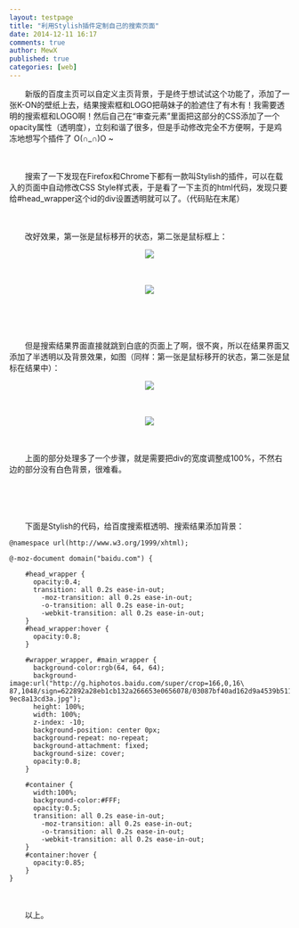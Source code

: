 ```yaml
---
layout: testpage
title: "利用Stylish插件定制自己的搜索页面"
date: 2014-12-11 16:17
comments: true
author: MewX
published: true
categories: [web]
---
```


　　新版的百度主页可以自定义主页背景，于是终于想试试这个功能了，添加了一张K-ON的壁纸上去，结果搜索框和LOGO把萌妹子的脸遮住了有木有！我需要透明的搜索框和LOGO啊！然后自己在“审查元素”里面把这部分的CSS添加了一个opacity属性（透明度），立刻和谐了很多，但是手动修改完全不方便啊，于是鸡冻地想写个插件了 O(∩_∩)O ~  

　　  

　　搜索了一下发现在Firefox和Chrome下都有一款叫Stylish的插件，可以在载入的页面中自动修改CSS Style样式表，于是看了一下主页的html代码，发现只要给#head_wrapper这个id的div设置透明就可以了。（代码贴在末尾）  

　　  

　　改好效果，第一张是鼠标移开的状态，第二张是鼠标框上：  
<center><a href="{{ site.baseurl }}imgs/201412/02-stylish-baidu-home.png" target="_blank"><img src="{{ site.baseurl }}imgs/201412/02-stylish-baidu-home.png" style="max-width:100%; height:auto;"/></a></center>  

　　  

<center><a href="{{ site.baseurl }}imgs/201412/03-stylish-baidu-home-focus.png" target="_blank"><img src="{{ site.baseurl }}imgs/201412/03-stylish-baidu-home-focus.png" style="max-width:100%; height:auto;"/></a></center>  

　　  

　　  

　　但是搜索结果界面直接就跳到白底的页面上了啊，很不爽，所以在结果界面又添加了半透明以及背景效果，如图（同样：第一张是鼠标移开的状态，第二张是鼠标在结果中）：  
<center><a href="{{ site.baseurl }}imgs/201412/04-stylish-baidu-result.png" target="_blank"><img src="{{ site.baseurl }}imgs/201412/04-stylish-baidu-result.png" style="max-width:100%; height:auto;"/></a></center>  

　　  

<center><a href="{{ site.baseurl }}imgs/201412/05-stylish-baidu-result-focus.png" target="_blank"><img src="{{ site.baseurl }}imgs/201412/05-stylish-baidu-result-focus.png" style="max-width:100%; height:auto;"/></a></center>  

　　  

　　上面的部分处理多了一个步骤，就是需要把div的宽度调整成100%，不然右边的部分没有白色背景，很难看。  

　　  

　　  

　　下面是Stylish的代码，给百度搜索框透明、搜索结果添加背景：  

<?prettify lang=css?>
    @namespace url(http://www.w3.org/1999/xhtml);
    
    @-moz-document domain("baidu.com") {
    
        #head_wrapper {
          opacity:0.4;
          transition: all 0.2s ease-in-out;
        	-moz-transition: all 0.2s ease-in-out;
        	-o-transition: all 0.2s ease-in-out;
        	-webkit-transition: all 0.2s ease-in-out;
        }
        #head_wrapper:hover {
          opacity:0.8;
        }
        
        #wrapper_wrapper, #main_wrapper {
          background-color:rgb(64, 64, 64);
          background-image:url("http://g.hiphotos.baidu.com/super/crop=166,0,16\
    87,1048/sign=622892a28eb1cb132a266653e0656078/03087bf40ad162d9a4539b5112dfa\
    9ec8a13cd3a.jpg");
          height: 100%;
          width: 100%;
          z-index: -10;
          background-position: center 0px;
          background-repeat: no-repeat;
          background-attachment: fixed;
          background-size: cover;
          opacity:0.8;
        }
        
        #container {
          width:100%;
          background-color:#FFF;
          opacity:0.5;
          transition: all 0.2s ease-in-out;
        	-moz-transition: all 0.2s ease-in-out;
        	-o-transition: all 0.2s ease-in-out;
        	-webkit-transition: all 0.2s ease-in-out;
        }
        #container:hover {
          opacity:0.85;
        }
    }

　　  

　　以上。  
